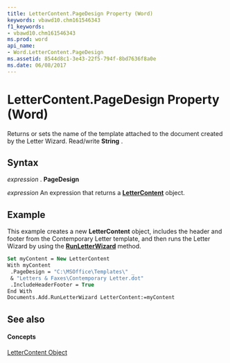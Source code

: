 ```yaml
---
title: LetterContent.PageDesign Property (Word)
keywords: vbawd10.chm161546343
f1_keywords:
- vbawd10.chm161546343
ms.prod: word
api_name:
- Word.LetterContent.PageDesign
ms.assetid: 8544d8c1-3e43-22f5-794f-8bd7636f8a0e
ms.date: 06/08/2017
---
```



# LetterContent.PageDesign Property (Word)

Returns or sets the name of the template attached to the document created by the Letter Wizard. Read/write  **String** .


## Syntax

 _expression_ . **PageDesign**

 _expression_ An expression that returns a **[LetterContent](lettercontent-object-word.md)** object.


## Example

This example creates a new  **LetterContent** object, includes the header and footer from the Contemporary Letter template, and then runs the Letter Wizard by using the **[RunLetterWizard](document-runletterwizard-method-word.md)** method.


```vb
Set myContent = New LetterContent 
With myContent 
 .PageDesign = "C:\MSOffice\Templates\" _ 
 & "Letters & Faxes\Contemporary Letter.dot" 
 .IncludeHeaderFooter = True 
End With 
Documents.Add.RunLetterWizard LetterContent:=myContent
```


## See also


#### Concepts


[LetterContent Object](lettercontent-object-word.md)

